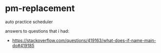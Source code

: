 # pm-replacement
auto practice scheduler

answers to questions that i had:
- https://stackoverflow.com/questions/419163/what-does-if-name-main-do#419185
